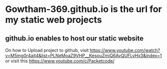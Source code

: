 # Gowtham-369.github.io is the url for my static web projects
## github.io enables to host our static website
On how to Upload project to github, visit https://www.youtube.com/watch?v=M5mg0r4ajt4&list=PLNeMoaZ9VHP__KesouZmiQ6AvQUFLyHx3&index=1 or visit this https://www.youtube.com/c/Packetcode/

